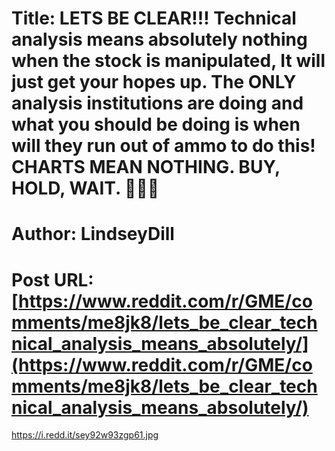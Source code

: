 # Title: LETS BE CLEAR!!! Technical analysis means absolutely nothing when the stock is manipulated, It will just get your hopes up. The ONLY analysis institutions are doing and what you should be doing is when will they run out of ammo to do this! CHARTS MEAN NOTHING. BUY, HOLD, WAIT. 🦍💎🚀
# Author: LindseyDill
# Post URL: [https://www.reddit.com/r/GME/comments/me8jk8/lets_be_clear_technical_analysis_means_absolutely/](https://www.reddit.com/r/GME/comments/me8jk8/lets_be_clear_technical_analysis_means_absolutely/)


https://i.redd.it/sey92w93zgp61.jpg
